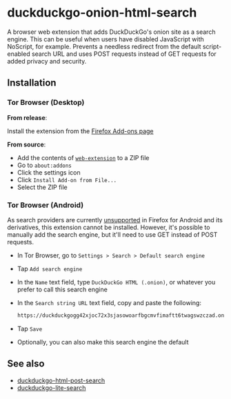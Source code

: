 # duckduckgo-onion-html-search

A browser web extension that adds DuckDuckGo's onion site as a search engine.
This can be useful when users have disabled JavaScript with NoScript, for example.
Prevents a needless redirect from the default script-enabled search URL
and uses POST requests instead of GET requests for added privacy and security.

## Installation

### Tor Browser (Desktop)

**From release**:

Install the extension from the [Firefox Add-ons page][download]

**From source**:

- Add the contents of [`web-extension`](./web-extension) to a ZIP file
- Go to `about:addons`
- Click the settings icon
- Click `Install Add-on from File...`
- Select the ZIP file

### Tor Browser (Android)

As search providers are currently [unsupported][android-support] in Firefox for
Android and its derivatives, this extension cannot be installed. However, it's
possible to manually add the search engine, but it'll need to use GET
instead of POST requests.

- In Tor Browser, go to `Settings > Search > Default search engine`
- Tap `Add search engine`
- In the `Name` text field, type `DuckDuckGo HTML (.onion)`,
  or whatever you prefer to call this search engine
- In the `Search string URL` text field, copy and paste the following:
  
  ```txt
  https://duckduckgogg42xjoc72x3sjasowoarfbgcmvfimaftt6twagswzczad.onion/html?q=%s
  ```

- Tap `Save`
- Optionally, you can also make this search engine the default

## See also

- [duckduckgo-html-post-search](https://github.com/KiaraGrouwstra/duckduckgo-html-post-search)
- [duckduckgo-lite-search](https://github.com/andis-sprinkis/duckduckgo-lite-search)

[download]: https://addons.mozilla.org/en-US/firefox/addon/duckduckgo-onion-html-search/

[android-support]: https://developer.mozilla.org/en-US/docs/Mozilla/Add-ons/WebExtensions/manifest.json/chrome_settings_overrides#browser_compatibility
